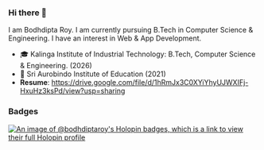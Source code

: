 ### Hi there 👋

I am Bodhdipta Roy. I am currently pursuing B.Tech in Computer Science & Engineering. I have an interest in Web & App Development.

- 🎓 Kalinga Institute of Industrial Technology: B.Tech, Computer Science & Engineering. (2026)
- 🎒 Sri Aurobindo Institute of Education (2021)
- **Resume**: https://drive.google.com/file/d/1hRmJx3C0XYiYhyUJWXIFj-HxuHz3ksPd/view?usp=sharing

<!--
**bodhdipta-roy/bodhdipta-roy** is a ✨ _special_ ✨ repository because its `README.md` (this file) appears on your GitHub profile.

Here are some ideas to get you started:

- 🔭 I’m currently working on ...
- 🌱 I’m currently learning ...
- 👯 I’m looking to collaborate on ...
- 🤔 I’m looking for help with ...
- 💬 Ask me about ...
- 📫 How to reach me: ...
- 😄 Pronouns: ...
- ⚡ Fun fact: ...
-->
### Badges
[![An image of @bodhdiptaroy's Holopin badges, which is a link to view their full Holopin profile](https://holopin.me/bodhdiptaroy)](https://holopin.io/@bodhdiptaroy)
